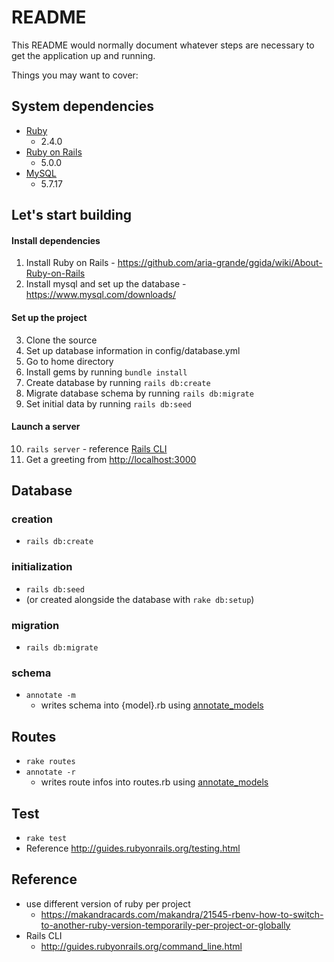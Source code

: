 # README

This README would normally document whatever steps are necessary to get the application up and running.

Things you may want to cover:

## System dependencies
  - [Ruby](https://www.ruby-lang.org/ko/)
    - 2.4.0
  - [Ruby on Rails](http://guides.rubyonrails.org/getting_started.html)
    - 5.0.0
  - [MySQL](https://www.mysql.com/)
    - 5.7.17
    
## Let's start building

#### Install dependencies
  1. Install Ruby on Rails
    - https://github.com/aria-grande/ggida/wiki/About-Ruby-on-Rails
  2. Install mysql and set up the database
    - https://www.mysql.com/downloads/
    
#### Set up the project
  3. Clone the source
  4. Set up database information in config/database.yml
  5. Go to home directory
  6. Install gems by running `bundle install`
  7. Create database by running `rails db:create`
  8. Migrate database schema by running `rails db:migrate`
  9. Set initial data by running `rails db:seed`
  
#### Launch a server
  10. `rails server`
    - reference [Rails CLI](http://guides.rubyonrails.org/command_line.html)
  11. Get a greeting from [http://localhost:3000](http://localhost:3000)
  
  
## Database
### creation
  - `rails db:create`

### initialization
  - `rails db:seed`
  - (or created alongside the database with `rake db:setup`)
  
### migration
  - `rails db:migrate`

### schema
  - `annotate -m`
    - writes schema into {model}.rb using [annotate_models](https://github.com/ctran/annotate_models)

## Routes
  - `rake routes`
  - `annotate -r`
    - writes route infos into routes.rb using [annotate_models](https://github.com/ctran/annotate_models)

## Test 
  - `rake test`
  - Reference http://guides.rubyonrails.org/testing.html

## Reference
  - use different version of ruby per project
    - https://makandracards.com/makandra/21545-rbenv-how-to-switch-to-another-ruby-version-temporarily-per-project-or-globally
  - Rails CLI
    - http://guides.rubyonrails.org/command_line.html
